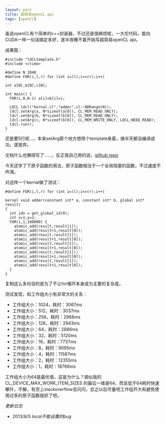 ```yaml
---
layout: post
title: 超简易openCL api
tags: [openCL]
---
```


虽说openCL有个简单的c++封装器，不过还是很麻烦呢，一大坨代码，能向CUDA一样一句话搞定多好，遂半夜睡不着开始写超简易openCL api。

成果图：

    #include "ldCLtemplate.h"
    #include <ctime>

    #define N 2048
    #define FOR(i,l,r) for (int i=(l);i<=(r);i++)

    int a[N],b[N],c[N];

    int main() {
      FOR(i,0,N-1) a[i]=b[i]=i;

      LDCL ldcl("kernal.cl","adder",cl::NDRange(N));
      ldcl.setArg(a, N*sizeof(a[0]), CL_MEM_READ_ONLY);
      ldcl.setArg(b, N*sizeof(b[0]), CL_MEM_READ_ONLY);
      ldcl.setArg(c, N*sizeof(b[0]), CL_MEM_WRITE_ONLY, LDCL_NEED_READ);
      ldcl.run();
    }

还是要5行呢...，本来setArg那个地方想用个template来着，搞半天都没编译成功，遂放弃。

文档什么也懒得写了......，反正我自己用的说，[github repo](https://github.com/cjld/opencl1/tree/master/ld_opencl_template)

今天还学了下原子函数的用法，原子函数相当于一个全局阻塞的函数，不过速度不咋滴。

对这样一个kernal做了测试：

    #define FOR(i,l,r) for (int i=(l);i<=(r);i++)

    kernel void adder(constant int* a, constant int* b, global int* result)
    {
      int idx = get_global_id(0);
      int x=1,y=2;
      FOR(i,1,100000) {
        atomic_add(result,result[1]);
        atomic_add(result+1,result[0]);
        atomic_add(result,result[1]);
        atomic_add(result+1,result[0]);
        atomic_add(result,result[1]);
        atomic_add(result+1,result[0]);
        atomic_add(result,result[1]);
        atomic_add(result+1,result[0]);
        atomic_add(result,result[1]);
        atomic_add(result+1,result[0]);
      }
    }

复制这么多份目的是为了不让for循环本身成为主要的复杂度。

测试发现，和工作组大小有非常大的关系：

- 工作组大小：1024，耗时：3067ms
- 工作组大小：512，耗时：3037ms
- 工作组大小：256，耗时：2968ms
- 工作组大小：128，耗时：2943ms
- 工作组大小：64，耗时：2886ms
- 工作组大小：32，耗时：5120ms
- 工作组大小：16，耗时：7737ms
- 工作组大小：8，耗时：9095ms
- 工作组大小：4，耗时：11587ms
- 工作组大小：2，耗时：12355ms
- 工作组大小：1，耗时：18766ms

工作组大小为64是最优值，这是为什么？貌似我的 CL\_DEVICE\_MAX\_WORK\_ITEM\_SIZES 的最后一维是64，而且低于64耗时快速攀升，不解，有空上stackoverflow去问问，总之以后尽量吧工作组开大和避免使用过多的原子函数就好了吧。

_更新日志_

* 2013/8/5 _local不能设置的bug_
